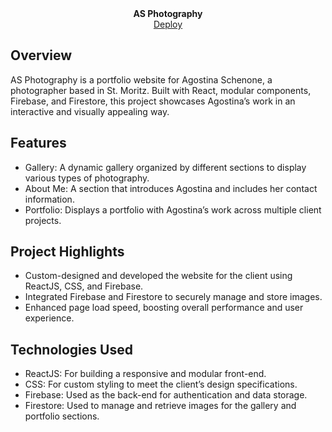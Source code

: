 <div align='center'>
<b>
AS Photography
</b>
</div>
<div align='center'>
  <a href="https://agoschenone.com" target="_blank">
    Deploy
  </a>
</div>

## <b>Overview</b>
AS Photography is a portfolio website for Agostina Schenone, a photographer based in St. Moritz. Built with React, modular components, Firebase, and Firestore, this project showcases Agostina’s work in an interactive and visually appealing way.

## <b>Features</b>
-   Gallery: A dynamic gallery organized by different sections to display various types of photography.
-   About Me: A section that introduces Agostina and includes her contact information.
-   Portfolio: Displays a portfolio with Agostina’s work across multiple client projects.

## <b>Project Highlights</b>
-   Custom-designed and developed the website for the client using ReactJS, CSS, and Firebase.
-   Integrated Firebase and Firestore to securely manage and store images.
-   Enhanced page load speed, boosting overall performance and user experience.

## <b>Technologies Used</b>
-   ReactJS: For building a responsive and modular front-end.
-   CSS: For custom styling to meet the client’s design specifications.
-   Firebase: Used as the back-end for authentication and data storage.
-   Firestore: Used to manage and retrieve images for the gallery and portfolio sections.